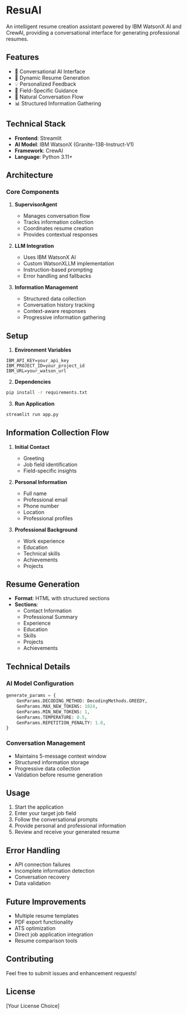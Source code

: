 # ResuAI

An intelligent resume creation assistant powered by IBM WatsonX AI and CrewAI, providing a conversational interface for generating professional resumes.

## Features

- 🤖 Conversational AI Interface
- 📝 Dynamic Resume Generation
- 💡 Personalized Feedback
- 🎯 Field-Specific Guidance
- 🔄 Natural Conversation Flow
- 📊 Structured Information Gathering

## Technical Stack

- **Frontend**: Streamlit
- **AI Model**: IBM WatsonX (Granite-13B-Instruct-V1)
- **Framework**: CrewAI
- **Language**: Python 3.11+

## Architecture

### Core Components

1. **SupervisorAgent**
   - Manages conversation flow
   - Tracks information collection
   - Coordinates resume creation
   - Provides contextual responses

2. **LLM Integration**
   - Uses IBM WatsonX AI
   - Custom WatsonXLLM implementation
   - Instruction-based prompting
   - Error handling and fallbacks

3. **Information Management**
   - Structured data collection
   - Conversation history tracking
   - Context-aware responses
   - Progressive information gathering

## Setup

1. **Environment Variables**
```env
IBM_API_KEY=your_api_key
IBM_PROJECT_ID=your_project_id
IBM_URL=your_watson_url
```

2. **Dependencies**
```bash
pip install -r requirements.txt
```

3. **Run Application**
```bash
streamlit run app.py
```

## Information Collection Flow

1. **Initial Contact**
   - Greeting
   - Job field identification
   - Field-specific insights

2. **Personal Information**
   - Full name
   - Professional email
   - Phone number
   - Location
   - Professional profiles

3. **Professional Background**
   - Work experience
   - Education
   - Technical skills
   - Achievements
   - Projects

## Resume Generation

- **Format**: HTML with structured sections
- **Sections**:
  - Contact Information
  - Professional Summary
  - Experience
  - Education
  - Skills
  - Projects
  - Achievements

## Technical Details

### AI Model Configuration
```python
generate_params = {
    GenParams.DECODING_METHOD: DecodingMethods.GREEDY,
    GenParams.MAX_NEW_TOKENS: 1024,
    GenParams.MIN_NEW_TOKENS: 1,
    GenParams.TEMPERATURE: 0.5,
    GenParams.REPETITION_PENALTY: 1.0,
}
```

### Conversation Management
- Maintains 5-message context window
- Structured information storage
- Progressive data collection
- Validation before resume generation

## Usage

1. Start the application
2. Enter your target job field
3. Follow the conversational prompts
4. Provide personal and professional information
5. Review and receive your generated resume

## Error Handling

- API connection failures
- Incomplete information detection
- Conversation recovery
- Data validation

## Future Improvements

- Multiple resume templates
- PDF export functionality
- ATS optimization
- Direct job application integration
- Resume comparison tools

## Contributing

Feel free to submit issues and enhancement requests!

## License

[Your License Choice] 
